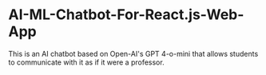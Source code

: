 # AI-ML-Chatbot-For-React.js-Web-App
This is an AI chatbot based on Open-AI's GPT 4-o-mini that allows students to communicate with it as if it were a professor.
